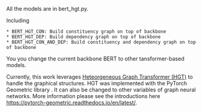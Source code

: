All the models are in bert_hgt.py.

Including 
```
* BERT_HGT_CON: Build constituency graph on top of backbone
* BERT_HGT_DEP: Build dependency graph on top of backbone
* BERT_HGT_CON_AND_DEP: Build constituency and dependency graph on top of backbone
```
You you change the current backbone BERT to other tansformer-based models.

Currently, this work leverages [Heteorgeneous Graph Transformer (HGT)](https://arxiv.org/abs/2003.01332) to handle the graphical structures.
HGT was implemented with the PyTorch Geometric library . It can also be changed to other variables of graph neural networks.
More information please see the introductions here https://pytorch-geometric.readthedocs.io/en/latest/.
